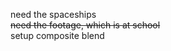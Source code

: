 need the spaceships<br>
<strike>need the footage, which is at school</strike><br>
setup composite blend<br>
